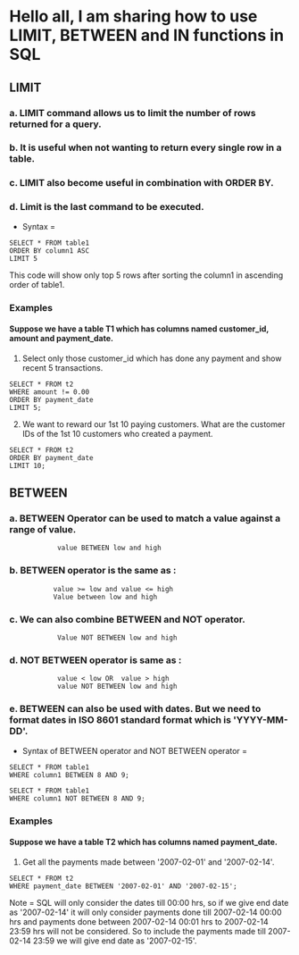 # Hello all, I am sharing how to use LIMIT, BETWEEN and IN functions in SQL  

## LIMIT  
### a. LIMIT command allows us to limit the number of rows returned for a query.  
### b. It is useful when not wanting to return every single row in a table. 
### c. LIMIT also become useful in combination with ORDER BY.  
### d. Limit is the last command to be executed.  

* Syntax =  
```
SELECT * FROM table1
ORDER BY column1 ASC
LIMIT 5
```  
This code will show only top 5 rows after sorting the column1 in ascending order of table1.  

### Examples  

#### Suppose we have a table T1 which has columns named customer_id, amount and payment_date. 

1. Select only those customer_id which has done any payment and show recent 5 transactions.
```
SELECT * FROM t2
WHERE amount != 0.00
ORDER BY payment_date
LIMIT 5;
```  

2. We want to reward our 1st 10 paying customers. What are the customer IDs of the 1st 10 customers who created a payment.   
```
SELECT * FROM t2
ORDER BY payment_date
LIMIT 10;
```  

## BETWEEN  
### a. BETWEEN Operator can be used to match a value against a range of value.  
                value BETWEEN low and high
### b. BETWEEN operator is the same as :
               value >= low and value <= high  
               Value between low and high
### c. We can also combine BETWEEN and NOT operator.  
                Value NOT BETWEEN low and high  
### d. NOT BETWEEN operator is same as :
                value < low OR  value > high
                value NOT BETWEEN low and high

### e. BETWEEN can also be used with dates. But we need to format dates in ISO 8601 standard format which is 'YYYY-MM-DD'.

* Syntax of BETWEEN operator and NOT BETWEEN operator =
```
SELECT * FROM table1
WHERE column1 BETWEEN 8 AND 9;
```  
```
SELECT * FROM table1
WHERE column1 NOT BETWEEN 8 AND 9;
```
### Examples 

#### Suppose we have a table T2 which has columns named payment_date.  

1. Get all the payments made between '2007-02-01' and '2007-02-14'.  
``` 
SELECT * FROM t2
WHERE payment_date BETWEEN '2007-02-01' AND '2007-02-15';
```  
Note = SQL will only consider the dates till 00:00 hrs, so if we give end date as '2007-02-14' it will only consider payments done till 2007-02-14 00:00 hrs and payments done between 2007-02-14 00:01 hrs to 2007-02-14 23:59 hrs will not be considered. So to include the payments made till 2007-02-14 23:59 we will give end date as '2007-02-15'. 

